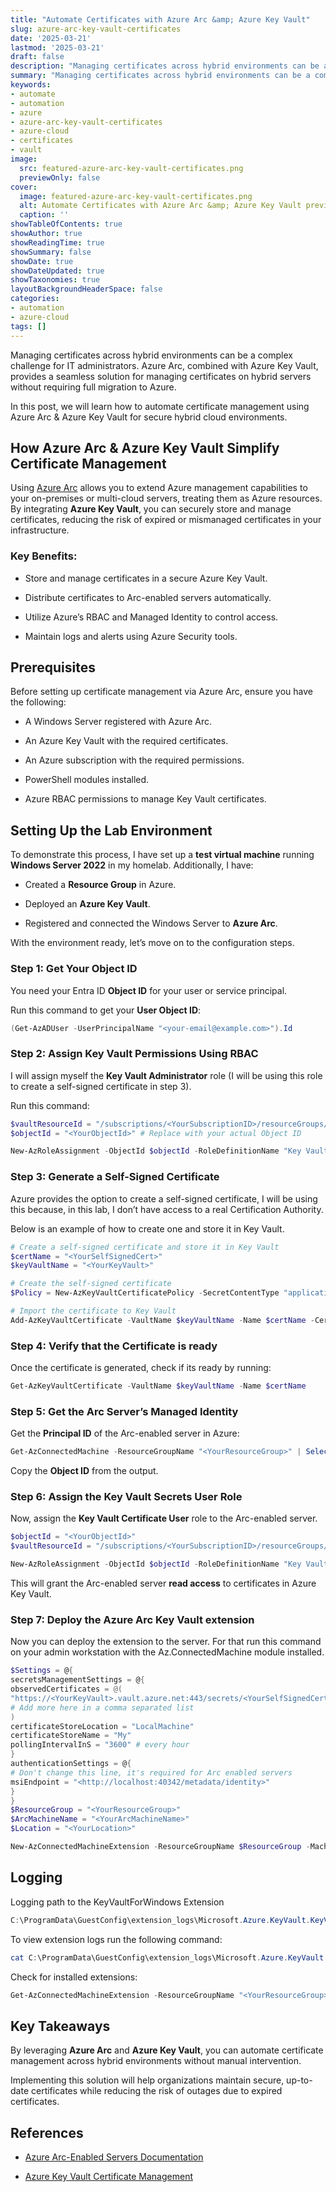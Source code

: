 ```yaml
---
title: "Automate Certificates with Azure Arc &amp; Azure Key Vault"
slug: azure-arc-key-vault-certificates
date: '2025-03-21'
lastmod: '2025-03-21'
draft: false
description: "Managing certificates across hybrid environments can be a complex challenge for IT administrators. Azure Arc, combined with Azure Key Vault, provides a seamless solution for managing certificates on hybrid servers without requiring full migration to Azure."
summary: "Managing certificates across hybrid environments can be a complex challenge for IT administrators. Azure Arc, combined with Azure Key Vault, provides a seamless solution for managing certificates on hybrid servers without requiring full migration to Azure."
keywords:
- automate
- automation
- azure
- azure-arc-key-vault-certificates
- azure-cloud
- certificates
- vault
image:
  src: featured-azure-arc-key-vault-certificates.png
  previewOnly: false
cover:
  image: featured-azure-arc-key-vault-certificates.png
  alt: Automate Certificates with Azure Arc &amp; Azure Key Vault preview
  caption: ''
showTableOfContents: true
showAuthor: true
showReadingTime: true
showSummary: false
showDate: true
showDateUpdated: true
showTaxonomies: true
layoutBackgroundHeaderSpace: false
categories:
- automation
- azure-cloud
tags: []
---
```


Managing certificates across hybrid environments can be a complex challenge for IT administrators. Azure Arc, combined with Azure Key Vault, provides a seamless solution for managing certificates on hybrid servers without requiring full migration to Azure.

In this post, we will learn how to automate certificate management using Azure Arc & Azure Key Vault for secure hybrid cloud environments.

## **How Azure Arc & Azure Key Vault Simplify Certificate Management**

Using [Azure Arc](/securing-tier-0-systems-in-azure-arc/) allows you to extend Azure management capabilities to your on-premises or multi-cloud servers, treating them as Azure resources. By integrating **Azure Key Vault**, you can securely store and manage certificates, reducing the risk of expired or mismanaged certificates in your infrastructure.

### **Key Benefits:**

- Store and manage certificates in a secure Azure Key Vault.

- Distribute certificates to Arc-enabled servers automatically.

- Utilize Azure’s RBAC and Managed Identity to control access.

- Maintain logs and alerts using Azure Security tools.

## **Prerequisites**

Before setting up certificate management via Azure Arc, ensure you have the following:

- A Windows Server registered with Azure Arc.

- An Azure Key Vault with the required certificates.

- An Azure subscription with the required permissions.

- PowerShell modules installed.

- Azure RBAC permissions to manage Key Vault certificates.

## **Setting Up the Lab Environment**

To demonstrate this process, I have set up a **test virtual machine** running **Windows Server 2022** in my homelab. Additionally, I have:

- Created a **Resource Group** in Azure.

- Deployed an **Azure Key Vault**.

- Registered and connected the Windows Server to **Azure Arc**.

With the environment ready, let’s move on to the configuration steps.

### **Step 1: Get Your Object ID**

You need your Entra ID **Object ID** for your user or service principal.

Run this command to get your **User Object ID**:

```powershell
(Get-AzADUser -UserPrincipalName "<your-email@example.com>").Id
```

### **Step 2: Assign Key Vault Permissions Using RBAC**

I will assign myself the **Key Vault Administrator** role (I will be using this role to create a self-signed certificate in step 3).

Run this command:

```powershell
$vaultResourceId = "/subscriptions/<YourSubscriptionID>/resourceGroups/<MyResourceGroup>/providers/Microsoft.KeyVault/vaults/<YourKeyVault>"
$objectId = "<YourObjectId>" # Replace with your actual Object ID

New-AzRoleAssignment -ObjectId $objectId -RoleDefinitionName "Key Vault Administrator" -Scope $vaultResourceId
```

### **Step 3: Generate a Self-Signed Certificate**

Azure provides the option to create a self-signed certificate, I will be using this because, in this lab, I don’t have access to a real Certification Authority.

Below is an example of how to create one and store it in Key Vault.

```powershell
# Create a self-signed certificate and store it in Key Vault
$certName = "<YourSelfSignedCert>"
$keyVaultName = "<YourKeyVault>"

# Create the self-signed certificate
$Policy = New-AzKeyVaultCertificatePolicy -SecretContentType "application/x-pkcs12" -SubjectName "CN=contoso.com" -IssuerName "Self" -ValidityInMonths 12 -ReuseKeyOnRenewal

# Import the certificate to Key Vault
Add-AzKeyVaultCertificate -VaultName $keyVaultName -Name $certName -CertificatePolicy $Policy
```

### **Step 4: Verify that the Certificate is ready**

Once the certificate is generated, check if its ready by running:

```powershell
Get-AzKeyVaultCertificate -VaultName $keyVaultName -Name $certName
```

### **Step 5: Get the Arc Server’s Managed Identity**

Get the **Principal ID** of the Arc-enabled server in Azure:

```powershell
Get-AzConnectedMachine -ResourceGroupName "<YourResourceGroup>" | Select IdentityPrincipalId
```

Copy the **Object ID** from the output.

### **Step 6: Assign the Key Vault Secrets User Role**

Now, assign the **Key Vault Certificate User** role to the Arc-enabled server.

```powershell
$objectId = "<YourObjectId>"
$vaultResourceId = "/subscriptions/<YourSubscriptionID>/resourceGroups/<YourResourceGroup>/providers/Microsoft.KeyVault/vaults/<YourKeyVault>"

New-AzRoleAssignment -ObjectId $objectId -RoleDefinitionName "Key Vault Certificate User" -Scope $vaultResourceId
```

This will grant the Arc-enabled server **read access** to certificates in Azure Key Vault.

### **Step 7: Deploy the Azure Arc Key Vault** **extension**

Now you can deploy the extension to the server. For that run this command on your admin workstation with the Az.ConnectedMachine module installed.

```powershell
$Settings = @{
secretsManagementSettings = @{
observedCertificates = @(
"https://<YourKeyVault>.vault.azure.net:443/secrets/<YourSelfSignedCert>"
# Add more here in a comma separated list
)
certificateStoreLocation = "LocalMachine"
certificateStoreName = "My"
pollingIntervalInS = "3600" # every hour
}
authenticationSettings = @{
# Don't change this line, it's required for Arc enabled servers
msiEndpoint = "<http://localhost:40342/metadata/identity>"
}
}
$ResourceGroup = "<YourResourceGroup>"
$ArcMachineName = "<YourArcMachineName>"
$Location = "<YourLocation>"

New-AzConnectedMachineExtension -ResourceGroupName $ResourceGroup -MachineName $ArcMachineName -Name "KeyVaultForWindows" -Location $Location -Publisher "Microsoft.Azure.KeyVault" -ExtensionType "KeyVaultForWindows" -Setting $Settings
```

## Logging

Logging path to the KeyVaultForWindows Extension

```powershell
C:\ProgramData\GuestConfig\extension_logs\Microsoft.Azure.KeyVault.KeyVaultForWindows\
```

To view extension logs run the following command:

```powershell
cat C:\ProgramData\GuestConfig\extension_logs\Microsoft.Azure.KeyVault.KeyVaultForWindows\akvvm_service_2025-03-19_21-56-29.19.log
```

Check for installed extensions:

```powershell
Get-AzConnectedMachineExtension -ResourceGroupName "<YourResourceGroup>" -MachineName "<YourArcMachineName>"
```

## **Key Takeaways**

By leveraging **Azure Arc** and **Azure Key Vault**, you can automate certificate management across hybrid environments without manual intervention.

Implementing this solution will help organizations maintain secure, up-to-date certificates while reducing the risk of outages due to expired certificates.

## **References**

- [Azure Arc-Enabled Servers Documentation](https://learn.microsoft.com/en-us/azure/azure-arc/servers/overview)

- [Azure Key Vault Certificate Management](https://learn.microsoft.com/en-us/azure/key-vault/certificates/)
